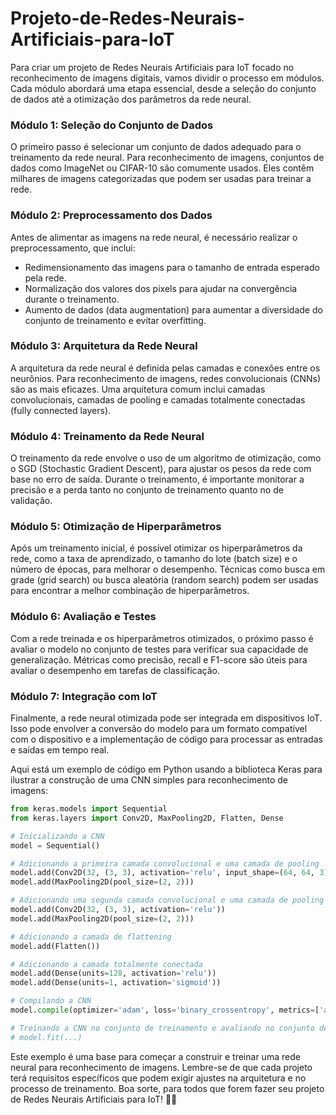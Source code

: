 # Projeto-de-Redes-Neurais-Artificiais-para-IoT

Para criar um projeto de Redes Neurais Artificiais para IoT focado no reconhecimento de imagens digitais, vamos dividir o processo em módulos. Cada módulo abordará uma etapa essencial, desde a seleção do conjunto de dados até a otimização dos parâmetros da rede neural.

### Módulo 1: Seleção do Conjunto de Dados
O primeiro passo é selecionar um conjunto de dados adequado para o treinamento da rede neural. Para reconhecimento de imagens, conjuntos de dados como ImageNet ou CIFAR-10 são comumente usados. Eles contêm milhares de imagens categorizadas que podem ser usadas para treinar a rede.

### Módulo 2: Preprocessamento dos Dados
Antes de alimentar as imagens na rede neural, é necessário realizar o preprocessamento, que inclui:
- Redimensionamento das imagens para o tamanho de entrada esperado pela rede.
- Normalização dos valores dos pixels para ajudar na convergência durante o treinamento.
- Aumento de dados (data augmentation) para aumentar a diversidade do conjunto de treinamento e evitar overfitting.

### Módulo 3: Arquitetura da Rede Neural
A arquitetura da rede neural é definida pelas camadas e conexões entre os neurônios. Para reconhecimento de imagens, redes convolucionais (CNNs) são as mais eficazes. Uma arquitetura comum inclui camadas convolucionais, camadas de pooling e camadas totalmente conectadas (fully connected layers).

### Módulo 4: Treinamento da Rede Neural
O treinamento da rede envolve o uso de um algoritmo de otimização, como o SGD (Stochastic Gradient Descent), para ajustar os pesos da rede com base no erro de saída. Durante o treinamento, é importante monitorar a precisão e a perda tanto no conjunto de treinamento quanto no de validação.

### Módulo 5: Otimização de Hiperparâmetros
Após um treinamento inicial, é possível otimizar os hiperparâmetros da rede, como a taxa de aprendizado, o tamanho do lote (batch size) e o número de épocas, para melhorar o desempenho. Técnicas como busca em grade (grid search) ou busca aleatória (random search) podem ser usadas para encontrar a melhor combinação de hiperparâmetros.

### Módulo 6: Avaliação e Testes
Com a rede treinada e os hiperparâmetros otimizados, o próximo passo é avaliar o modelo no conjunto de testes para verificar sua capacidade de generalização. Métricas como precisão, recall e F1-score são úteis para avaliar o desempenho em tarefas de classificação.

### Módulo 7: Integração com IoT
Finalmente, a rede neural otimizada pode ser integrada em dispositivos IoT. Isso pode envolver a conversão do modelo para um formato compatível com o dispositivo e a implementação de código para processar as entradas e saídas em tempo real.

Aqui está um exemplo de código em Python usando a biblioteca Keras para ilustrar a construção de uma CNN simples para reconhecimento de imagens:

```python
from keras.models import Sequential
from keras.layers import Conv2D, MaxPooling2D, Flatten, Dense

# Inicializando a CNN
model = Sequential()

# Adicionando a primeira camada convolucional e uma camada de pooling
model.add(Conv2D(32, (3, 3), activation='relu', input_shape=(64, 64, 3)))
model.add(MaxPooling2D(pool_size=(2, 2)))

# Adicionando uma segunda camada convolucional e uma camada de pooling
model.add(Conv2D(32, (3, 3), activation='relu'))
model.add(MaxPooling2D(pool_size=(2, 2)))

# Adicionando a camada de flattening
model.add(Flatten())

# Adicionando a camada totalmente conectada
model.add(Dense(units=128, activation='relu'))
model.add(Dense(units=1, activation='sigmoid'))

# Compilando a CNN
model.compile(optimizer='adam', loss='binary_crossentropy', metrics=['accuracy'])

# Treinando a CNN no conjunto de treinamento e avaliando no conjunto de teste
# model.fit(...)
```

Este exemplo é uma base para começar a construir e treinar uma rede neural para reconhecimento de imagens. Lembre-se de que cada projeto terá requisitos específicos que podem exigir ajustes na arquitetura e no processo de treinamento. Boa sorte, para todos que forem fazer seu projeto de Redes Neurais Artificiais para IoT! 🤖🌐
